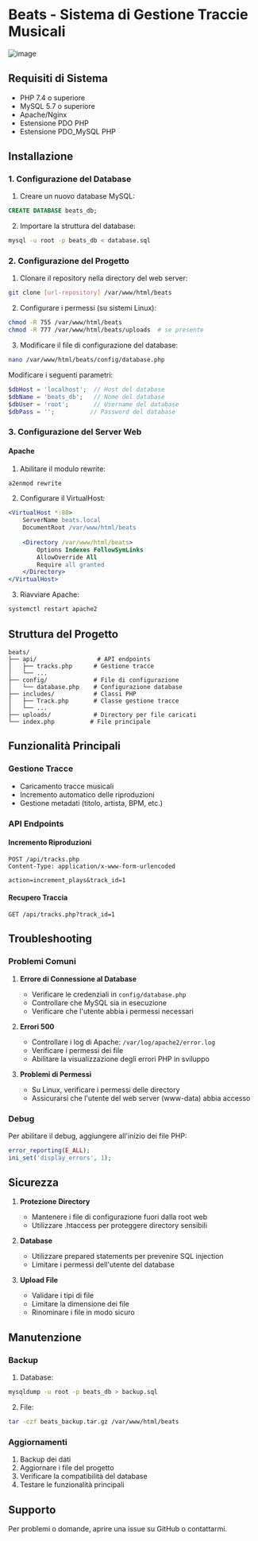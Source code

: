 # Beats - Sistema di Gestione Traccie Musicali
![image](https://github.com/user-attachments/assets/e38982e6-a156-4cf5-9b50-46f261c1256e)

## Requisiti di Sistema
- PHP 7.4 o superiore
- MySQL 5.7 o superiore
- Apache/Nginx
- Estensione PDO PHP
- Estensione PDO_MySQL PHP

## Installazione

### 1. Configurazione del Database
1. Creare un nuovo database MySQL:
```sql
CREATE DATABASE beats_db;
```

2. Importare la struttura del database:
```bash
mysql -u root -p beats_db < database.sql
```

### 2. Configurazione del Progetto

1. Clonare il repository nella directory del web server:
```bash
git clone [url-repository] /var/www/html/beats
```

2. Configurare i permessi (su sistemi Linux):
```bash
chmod -R 755 /var/www/html/beats
chmod -R 777 /var/www/html/beats/uploads  # se presente
```

3. Modificare il file di configurazione del database:
```bash
nano /var/www/html/beats/config/database.php
```
Modificare i seguenti parametri:
```php
$dbHost = 'localhost';  // Host del database
$dbName = 'beats_db';   // Nome del database
$dbUser = 'root';       // Username del database
$dbPass = '';          // Password del database
```

### 3. Configurazione del Server Web

#### Apache
1. Abilitare il modulo rewrite:
```bash
a2enmod rewrite
```

2. Configurare il VirtualHost:
```apache
<VirtualHost *:80>
    ServerName beats.local
    DocumentRoot /var/www/html/beats
    
    <Directory /var/www/html/beats>
        Options Indexes FollowSymLinks
        AllowOverride All
        Require all granted
    </Directory>
</VirtualHost>
```

3. Riavviare Apache:
```bash
systemctl restart apache2
```

## Struttura del Progetto

```
beats/
├── api/                 # API endpoints
│   ├── tracks.php      # Gestione tracce
│   └── ...
├── config/             # File di configurazione
│   └── database.php    # Configurazione database
├── includes/           # Classi PHP
│   ├── Track.php       # Classe gestione tracce
│   └── ...
├── uploads/            # Directory per file caricati
└── index.php          # File principale
```

## Funzionalità Principali

### Gestione Tracce
- Caricamento tracce musicali
- Incremento automatico delle riproduzioni
- Gestione metadati (titolo, artista, BPM, etc.)

### API Endpoints

#### Incremento Riproduzioni
```http
POST /api/tracks.php
Content-Type: application/x-www-form-urlencoded

action=increment_plays&track_id=1
```

#### Recupero Traccia
```http
GET /api/tracks.php?track_id=1
```

## Troubleshooting

### Problemi Comuni

1. **Errore di Connessione al Database**
   - Verificare le credenziali in `config/database.php`
   - Controllare che MySQL sia in esecuzione
   - Verificare che l'utente abbia i permessi necessari

2. **Errori 500**
   - Controllare i log di Apache: `/var/log/apache2/error.log`
   - Verificare i permessi dei file
   - Abilitare la visualizzazione degli errori PHP in sviluppo

3. **Problemi di Permessi**
   - Su Linux, verificare i permessi delle directory
   - Assicurarsi che l'utente del web server (www-data) abbia accesso

### Debug

Per abilitare il debug, aggiungere all'inizio dei file PHP:
```php
error_reporting(E_ALL);
ini_set('display_errors', 1);
```

## Sicurezza

1. **Protezione Directory**
   - Mantenere i file di configurazione fuori dalla root web
   - Utilizzare .htaccess per proteggere directory sensibili

2. **Database**
   - Utilizzare prepared statements per prevenire SQL injection
   - Limitare i permessi dell'utente del database

3. **Upload File**
   - Validare i tipi di file
   - Limitare la dimensione dei file
   - Rinominare i file in modo sicuro

## Manutenzione

### Backup
1. Database:
```bash
mysqldump -u root -p beats_db > backup.sql
```

2. File:
```bash
tar -czf beats_backup.tar.gz /var/www/html/beats
```

### Aggiornamenti
1. Backup dei dati
2. Aggiornare i file del progetto
3. Verificare la compatibilità del database
4. Testare le funzionalità principali

## Supporto

Per problemi o domande, aprire una issue su GitHub o contattarmi.
